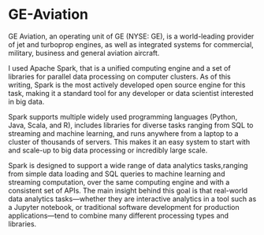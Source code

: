 # GE-Aviation
GE Aviation, an operating unit of GE (NYSE: GE), is a world-leading provider of jet and turboprop engines, as well as integrated systems for commercial, military, business and general aviation aircraft.

I used Apache Spark, that is a unified computing engine and a set of libraries for parallel data processing on computer clusters. As of this writing, Spark is the most actively developed open source engine for this task, making it a standard tool for any developer or data scientist interested in big data.

Spark supports multiple widely used programming languages (Python, Java, Scala, and R),
includes libraries for diverse tasks ranging from SQL to streaming and machine learning, and
runs anywhere from a laptop to a cluster of thousands of servers. This makes it an easy system to
start with and scale-up to big data processing or incredibly large scale.

Spark is designed to support a wide range of data analytics tasks,ranging from simple data loading and SQL queries to machine learning and streaming computation, over the same computing engine and with a consistent set of APIs. The main insight behind this goal is that real-world data analytics tasks—whether they are interactive analytics in a tool such as a Jupyter notebook, or traditional software development for production applications—tend to combine many different processing types and libraries.